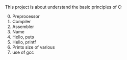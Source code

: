 This project is about understand the basic principles of C:

0. Preprocessor
1. Compiler
2. Assembler
3. Name
4. Hello, puts
5. Hello, printf
6. Prints size of various
7. use of gcc
